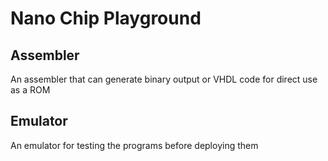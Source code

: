 # Nano Chip Playground

## Assembler
An assembler that can generate binary output or VHDL code for direct use as a ROM

## Emulator
An emulator for testing the programs before deploying them
